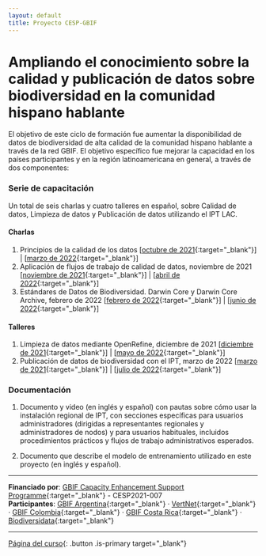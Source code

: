```yaml
---
layout: default
title: Proyecto CESP-GBIF
---
```


# Ampliando el conocimiento sobre la calidad y publicación de datos sobre biodiversidad en la comunidad hispano hablante

El objetivo de este ciclo de formación fue aumentar la disponibilidad de datos de biodiversidad de alta calidad de la comunidad hispano hablante a través de la red GBIF. El objetivo específico fue mejorar la capacidad en los países participantes y en la región latinoamericana en general, a través de dos componentes:

### Serie de capacitación

Un total de seis charlas y cuatro talleres en español, sobre Calidad de datos, Limpieza de datos y Publicación de datos utilizando el IPT LAC.

#### Charlas

1. Principios de la calidad de los datos [[octubre de 2021](https://www.gbif.org/es/event/cde27b-e7a8-4e6d-8de1-4348219/1st-webinar-principles-of-data-quality-in-spanish-only){:target="_blank"}] \| [[marzo de 2022](https://www.gbif.org/es/event/904c02-5a58-416e-b0a1-519beef/webinar-principles-of-data-quality-in-spanish-only){:target="_blank"}]  
2. Aplicación de flujos de trabajo de calidad de datos, noviembre de 2021  [[noviembre de 2021](https://www.gbif.org/es/event/7c6dQdRugnlobJfFJeLBnI/2nd-webinar-application-of-data-quality-workflows-in-spanish-only){:target="_blank"}] \| [[abril de 2022](https://www.gbif.org/es/event/768f1e-d31c-41f4-8fa4-32347eb/webinar-application-of-data-quality-workflows-in-spanish-only){:target="_blank"}]  
3. Estándares de Datos de Biodiversidad. Darwin Core y Darwin Core Archive, febrero de 2022  [[febrero de 2022](https://www.gbif.org/es/event/703d52-d9f6-491f-bde3-398bd5b/3rd-webinar-biodiversity-data-standards-darwin-core-and-darwin-core-archive-in-spanish-only){:target="_blank"}] \| [[junio de 2022](https://www.gbif.org/es/event/d684a1-43ea-44a3-9381-5855abb/webinar-biodiversity-data-standards-darwin-core-and-darwin-core-archive-in-spanish-only){:target="_blank"}]  

#### Talleres

1. Limpieza de datos mediante OpenRefine, diciembre de 2021 [[diciembre de 2021](https://www.gbif.org/es/event/34f971-f429-41a3-b1da-0bb281b/workshop-data-cleaning-using-openrefine-in-spanish-only){:target="_blank"}] \| [[mayo de 2022](https://www.gbif.org/es/event/0f76a3-b314-411e-bdef-a1e0ed1/data-cleaning-using-openrefine-in-spanish-only){:target="_blank"}]  
2. Publicación de datos de biodiversidad con el IPT, marzo de 2022 [[marzo de 2021](https://www.gbif.org/es/event/51b5e8-32a8-48b8-8dae-d4d6496/publication-of-biodiversity-data-with-the-ipt-in-spanish-only){:target="_blank"}] \| [[julio de 2022](https://www.gbif.org/es/event/aa5259-8087-4f7f-b359-5b87858/publication-of-biodiversity-data-with-the-ipt-in-spanish-only){:target="_blank"}]  

### Documentación

1. Documento y video (en inglés y español) con pautas sobre cómo usar la instalación regional de IPT, con secciones específicas para usuarios administradores (dirigidas a representantes regionales y administradores de nodos) y para usuarios habituales, incluidos procedimientos prácticos y flujos de trabajo administrativos esperados.  

2. Documento que describe el modelo de entrenamiento utilizado en este proyecto (en inglés y español).

---

**Financiado por**: [GBIF Capacity Enhancement Support Programme](https://www.gbif.org/es/programme/82219){:target="_blank"} - CESP2021-007  
**Participantes**: [GBIF Argentina](https://www.gbif.org/es/country/AR/about){:target="_blank"} · [VertNet](http://vertnet.org/index.html){:target="_blank"} · [GBIF Colombia](https://www.gbif.org/es/country/CO/about){:target="_blank"} · [GBIF Costa Rica](https://www.gbif.org/es/country/CR/about){:target="_blank"} · [Biodiversidata](https://biodiversidata.org){:target="_blank"}

***

[Página del curso](https://www.gbif.org/es/project/CESP2021-007/ampliando-el-conocimiento-sobre-la-calidad-y-publicacion-de-datos-sobre-biodiversidad-en-la-comunidad-hispano-hablante){: .button .is-primary target="_blank"}
